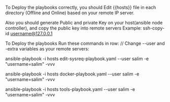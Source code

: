 

To Deploy the playbooks correctly, you should Edit {{hosts}} file in each directory (Offline and Online) based on your remote IP server.

Also you should generate Public and private Key on your host(ansible node controller),
and copy the public key into remote servers 
Example: ssh-copy-id  username@127.0.0.1


To Deploy the playbooks Run these commands in row:
// Change --user and -extra variables as your remote servers:

ansible-playbook -i hosts edit-sysreq-playbook.yaml --user salim -e "username=salim" -vvv

ansible-playbook -i hosts docker-playbook.yaml --user salim -e "username=salim" -vvv

ansible-playbook -i hosts tools-playbook.yaml --user salim -e "username=salim" -vvv

